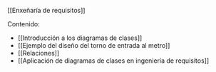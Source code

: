[[Enxeñaría de requisitos]]

Contenido:
+ [[Introducción a los diagramas de clases]]
+ [[Ejemplo del diseño del torno de entrada al metro]]
+ [[Relaciones]]
+ [[Aplicación de diagramas de clases en ingeniería de requisitos]]